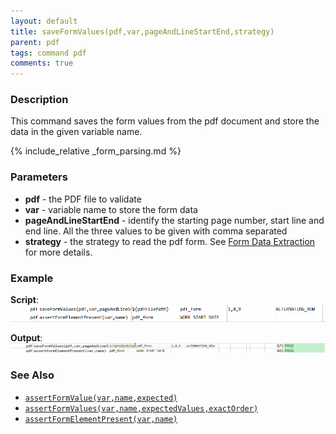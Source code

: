 ```yaml
---
layout: default
title: saveFormValues(pdf,var,pageAndLineStartEnd,strategy)
parent: pdf
tags: command pdf
comments: true
---
```



### Description
This command saves the form values from the pdf document and store the data in the given variable name.

{% include_relative _form_parsing.md %}


### Parameters
- **pdf** - the PDF file to validate
- **var** - variable name to store the form data
- **pageAndLineStartEnd** - identify the starting page number, start line and end line. All the three values to be 
  given with comma separated
- **strategy** - the strategy to read the pdf form. See [Form Data Extraction](index.md#pdf-form-data-extraction) for 
  more details.

### Example
**Script**:<br/>
![script](image/saveFormValues_01.png)

**Output**:<br/>
![output](image/saveFormValues_02.png)


### See Also
- [`assertFormValue(var,name,expected)`](assertFormValue(var,name,expected))
- [`assertFormValues(var,name,expectedValues,exactOrder)`](assertFormValues(var,name,expectedValues,exactOrder))
- [`assertFormElementPresent(var,name)`](assertFormElementPresent(var,name))
